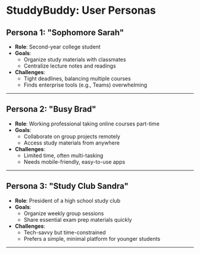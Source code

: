 # StuddyBuddy: User Personas

## Persona 1: "Sophomore Sarah"
- **Role**: Second-year college student
- **Goals**:
  - Organize study materials with classmates
  - Centralize lecture notes and readings
- **Challenges**:
  - Tight deadlines, balancing multiple courses
  - Finds enterprise tools (e.g., Teams) overwhelming

---

## Persona 2: "Busy Brad"
- **Role**: Working professional taking online courses part-time
- **Goals**:
  - Collaborate on group projects remotely
  - Access study materials from anywhere
- **Challenges**:
  - Limited time, often multi-tasking
  - Needs mobile-friendly, easy-to-use apps

---

## Persona 3: "Study Club Sandra"
- **Role**: President of a high school study club
- **Goals**:
  - Organize weekly group sessions
  - Share essential exam prep materials quickly
- **Challenges**:
  - Tech-savvy but time-constrained
  - Prefers a simple, minimal platform for younger students

---
